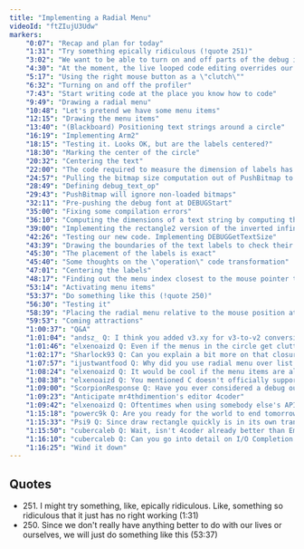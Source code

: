 ```yaml
---
title: "Implementing a Radial Menu"
videoId: "ftZIujU3Udw"
markers:
    "0:07": "Recap and plan for today"
    "1:31": "Try something epically ridiculous (!quote 251)"
    "3:02": "We want to be able to turn on and off parts of the debug interface"
    "4:30": "At the moment, the live looped code editing overrides our input, so it precludes interaction with the debug UI"
    "5:17": "Using the right mouse button as a \"clutch\""
    "6:32": "Turning on and off the profiler"
    "7:43": "Start writing code at the place you know how to code"
    "9:49": "Drawing a radial menu"
    "10:48": "Let's pretend we have some menu items"
    "12:15": "Drawing the menu items"
    "13:40": "(Blackboard) Positioning text strings around a circle"
    "16:19": "Implementing Arm2"
    "18:15": "Testing it. Looks OK, but are the labels centered?"
    "18:30": "Marking the center of the circle"
    "20:32": "Centering the text"
    "22:00": "The code required to measure the dimension of labels has much in common with the code that draws them. Let's make sure the implementation of those operations does not fall out of sync"
    "24:57": "Pulling the bitmap size computation out of PushBitmap to make it callable from other functions"
    "28:49": "Defining debug_text_op"
    "29:43": "PushBitmap will ignore non-loaded bitmaps"
    "32:11": "Pre-pushing the debug font at DEBUGStart"
    "35:00": "Fixing some compilation errors"
    "36:10": "Computing the dimensions of a text string by computing the union of the rectangles of each of its glyphs"
    "39:00": "Implementing the rectangle2 version of the inverted infinity rectangle"
    "42:26": "Testing our new code. Implementing DEBUGGetTextSize"
    "43:39": "Drawing the boundaries of the text labels to check their placement"
    "45:30": "The placement of the labels is exact"
    "45:40": "Some thoughts on the \"operation\" code transformation"
    "47:01": "Centering the labels"
    "48:17": "Finding out the menu index closest to the mouse pointer to change its color"
    "53:14": "Activating menu items"
    "53:37": "Do something like this (!quote 250)"
    "56:30": "Testing it"
    "58:39": "Placing the radial menu relative to the mouse position at the time it was invoked"
    "59:53": "Coming attractions"
    "1:00:37": "Q&A"
    "1:01:04": "andsz_ Q: I think you added v3.xy for v3-to-v2 conversion"
    "1:01:46": "elxenoaizd Q: Even if the menus in the circle get cluttered, we could make it so that each button in the circle lead us to another circle / layer / subset of buttons"
    "1:02:17": "Sharlock93 Q: Can you explain a bit more on that closure stuff and how to do it in C? I didn't quite understand it"
    "1:07:57": "ijustwantfood Q: Why did you use radial menu over list or another format?"
    "1:08:24": "elxenoaizd Q: It would be cool if the menu items are aligned with the circle borders, that way there's less chance of the text colliding"
    "1:08:38": "elxenoaizd Q: You mentioned C doesn't officially support closures. Did you ever make an attempt to hack it, maybe via 'functors' or something like that?"
    "1:09:00": "ScorpionResponse Q: Have you ever considered a debug output for the stream where we can see your keystrokes?"
    "1:09:23": "Anticipate mr4thdimention's editor 4coder"
    "1:09:42": "elxenoaizd Q: Oftentimes when using somebody else's API / engine you end up having to 'fight' with it to have it do what you want from it. Do you think that is a sign that one should leave that API and try another / write his own instead of 'fighting' all the time?"
    "1:15:18": "powerc9k Q: Are you ready for the world to end tomorrow as predicted by crazy Christians?"
    "1:15:33": "Psi9 Q: Since draw rectangle quickly is in its own translation unit, are you going to write that code in straight ASM instead of C / intrinsics?"
    "1:15:50": "cubercaleb Q: Wait, isn't 4coder already better than Emacs?"
    "1:16:10": "cubercaleb Q: Can you go into detail on I/O Completion Ports since you brought them up?"
    "1:16:25": "Wind it down"
---
```


## Quotes

* 251\. I might try something, like, epically ridiculous. Like, something so ridiculous that it just has no right working (1:31)
* 250\. Since we don't really have anything better to do with our lives or ourselves, we will just do something like this (53:37)

